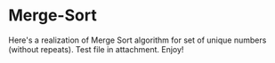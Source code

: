 # Merge-Sort
Here's a realization of Merge Sort algorithm for set of unique numbers (without repeats). Test file in attachment. Enjoy! 

